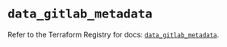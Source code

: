 # `data_gitlab_metadata`

Refer to the Terraform Registry for docs: [`data_gitlab_metadata`](https://registry.terraform.io/providers/gitlabhq/gitlab/17.8.0/docs/data-sources/metadata).
